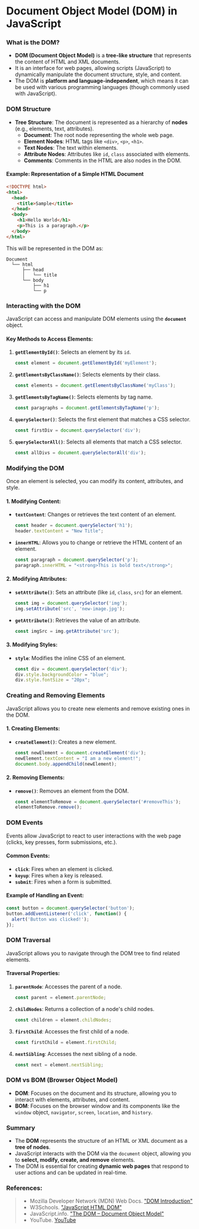 # **Document Object Model (DOM) in JavaScript**

### **What is the DOM?**
- **DOM (Document Object Model)** is a **tree-like structure** that represents the content of HTML and XML documents.
- It is an interface for web pages, allowing scripts (JavaScript) to dynamically manipulate the document structure, style, and content.
- The DOM is **platform and language-independent**, which means it can be used with various programming languages (though commonly used with JavaScript).


### **DOM Structure**
- **Tree Structure**: The document is represented as a hierarchy of **nodes** (e.g., elements, text, attributes).
  - **Document**: The root node representing the whole web page.
  - **Element Nodes**: HTML tags like `<div>`, `<p>`, `<h1>`.
  - **Text Nodes**: The text within elements.
  - **Attribute Nodes**: Attributes like `id`, `class` associated with elements.
  - **Comments**: Comments in the HTML are also nodes in the DOM.
  
#### **Example**: Representation of a Simple HTML Document
```html
<!DOCTYPE html>
<html>
  <head>
    <title>Sample</title>
  </head>
  <body>
    <h1>Hello World</h1>
    <p>This is a paragraph.</p>
  </body>
</html>
```
This will be represented in the DOM as:
```
Document
  └── html
      ├── head
      │   └── title
      └── body
          ├── h1
          └── p
```

### **Interacting with the DOM**
JavaScript can access and manipulate DOM elements using the **`document`** object.

#### **Key Methods to Access Elements:**
1. **`getElementById()`**: Selects an element by its `id`.
   ```javascript
   const element = document.getElementById('myElement');
   ```
2. **`getElementsByClassName()`**: Selects elements by their class.
   ```javascript
   const elements = document.getElementsByClassName('myClass');
   ```
3. **`getElementsByTagName()`**: Selects elements by tag name.
   ```javascript
   const paragraphs = document.getElementsByTagName('p');
   ```
4. **`querySelector()`**: Selects the first element that matches a CSS selector.
   ```javascript
   const firstDiv = document.querySelector('div');
   ```
5. **`querySelectorAll()`**: Selects all elements that match a CSS selector.
   ```javascript
   const allDivs = document.querySelectorAll('div');
   ```

### **Modifying the DOM**
Once an element is selected, you can modify its content, attributes, and style.

#### **1. Modifying Content:**
- **`textContent`**: Changes or retrieves the text content of an element.
  ```javascript
  const header = document.querySelector('h1');
  header.textContent = "New Title";
  ```
- **`innerHTML`**: Allows you to change or retrieve the HTML content of an element.
  ```javascript
  const paragraph = document.querySelector('p');
  paragraph.innerHTML = "<strong>This is bold text</strong>";
  ```

#### **2. Modifying Attributes:**
- **`setAttribute()`**: Sets an attribute (like `id`, `class`, `src`) for an element.
  ```javascript
  const img = document.querySelector('img');
  img.setAttribute('src', 'new-image.jpg');
  ```
- **`getAttribute()`**: Retrieves the value of an attribute.
  ```javascript
  const imgSrc = img.getAttribute('src');
  ```

#### **3. Modifying Styles:**
- **`style`**: Modifies the inline CSS of an element.
  ```javascript
  const div = document.querySelector('div');
  div.style.backgroundColor = "blue";
  div.style.fontSize = "20px";
  ```


### **Creating and Removing Elements**
JavaScript allows you to create new elements and remove existing ones in the DOM.

#### **1. Creating Elements:**
- **`createElement()`**: Creates a new element.
  ```javascript
  const newElement = document.createElement('div');
  newElement.textContent = "I am a new element!";
  document.body.appendChild(newElement);
  ```

#### **2. Removing Elements:**
- **`remove()`**: Removes an element from the DOM.
  ```javascript
  const elementToRemove = document.querySelector('#removeThis');
  elementToRemove.remove();
  ```


### **DOM Events**
Events allow JavaScript to react to user interactions with the web page (clicks, key presses, form submissions, etc.).

#### **Common Events:**
- **`click`**: Fires when an element is clicked.
- **`keyup`**: Fires when a key is released.
- **`submit`**: Fires when a form is submitted.

#### **Example of Handling an Event**:
```javascript
const button = document.querySelector('button');
button.addEventListener('click', function() {
  alert('Button was clicked!');
});
```


### **DOM Traversal**
JavaScript allows you to navigate through the DOM tree to find related elements.

#### **Traversal Properties:**
1. **`parentNode`**: Accesses the parent of a node.
   ```javascript
   const parent = element.parentNode;
   ```
2. **`childNodes`**: Returns a collection of a node's child nodes.
   ```javascript
   const children = element.childNodes;
   ```
3. **`firstChild`**: Accesses the first child of a node.
   ```javascript
   const firstChild = element.firstChild;
   ```
4. **`nextSibling`**: Accesses the next sibling of a node.
   ```javascript
   const next = element.nextSibling;
   ```


### **DOM vs BOM (Browser Object Model)**
- **DOM**: Focuses on the document and its structure, allowing you to interact with elements, attributes, and content.
- **BOM**: Focuses on the browser window and its components like the `window` object, `navigator`, `screen`, `location`, and `history`.


### **Summary**
- The **DOM** represents the structure of an HTML or XML document as a **tree of nodes**.
- JavaScript interacts with the DOM via the `document` object, allowing you to **select, modify, create, and remove** elements.
- The DOM is essential for creating **dynamic web pages** that respond to user actions and can be updated in real-time.


### **References:**
> - Mozilla Developer Network (MDN) Web Docs. ["DOM Introduction"](https://developer.mozilla.org/en-US/docs/Web/API/Document_Object_Model/Introduction)
> - W3Schools. ["JavaScript HTML DOM"](https://www.w3schools.com/js/js_htmldom.asp)
> - JavaScript.info. ["The DOM – Document Object Model"](https://javascript.info/dom-nodes)
> - YouTube. [YouTube](https://www.youtube.com/watch?v=m2TpNXtT4Cs&list=PLfEr2kn3s-br9ZFmejfLhAgMbGgbpdof8&index=95)
